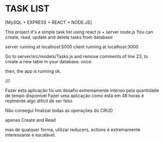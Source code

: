 # TASK LIST
[MySQL + EXPRESS + REACT + NODE.JS]

This project it's a simple task list using react js + server node.js
You can create, read, update and delete tasks from database


server running at localhost:5000
client running at localhost:3000

Go to server/src/models/Tasks.js and remove comments of line 23, to create a new table
in your database. once.

then, the app is running ok.


///

Fazer esta aplicação foi um desafio extremamente intenso pela quantidade de tempo disponível
Fazer uma aplicação como está em 48 horas é realmente algo difícil de ser feito

Não consegui finalizar todas as operações do CRUD

apenas Create and Read

mas de qualquer forma, utilizar reducers, actions é extremamente interessante e escalável.